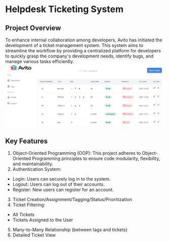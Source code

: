 # Helpdesk Ticketing System

## Project Overview
To enhance internal collaboration among developers, Avito has initiated the development of a ticket management system. This system aims to streamline the workflow by providing a centralized platform for developers to quickly grasp the company's development needs, identify bugs, and manage various tasks efficiently.
![](/index.png)

## Key Features
1.  Object-Oriented Programming (OOP):
This project adheres to Object-Oriented Programming principles to ensure code modularity, flexibility, and maintainability.
2. Authentication System:
- Login: Users can securely log in to the system.
- Logout: Users can log out of their accounts.
- Register: New users can register for an account.
3. Ticket Creation/Assignment/Tagging/Status/Prioritization
4. Ticket Filtering: 
- All Tickets
- Tickets Assigned to the User
5. Many-to-Many Relationship (between tags and tickets)
6. Detailed Ticket View
